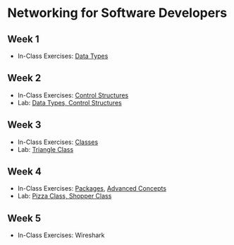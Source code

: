# Networking for Software Developers

## Week 1

- In-Class Exercises: [Data Types](data-types)

## Week 2

- In-Class Exercises: [Control Structures](control-structures)
- Lab: [Data Types, Control Structures](https://github.com/ttran375/comp216-lab1)

## Week 3

- In-Class Exercises: [Classes](classes)
- Lab: [Triangle Class](https://github.com/ttran375/comp216-lab2)

## Week 4

- In-Class Exercises: [Packages](packages), [Advanced Concepts](advanced_concepts)
- Lab: [Pizza Class, Shopper Class](https://github.com/ttran375/comp216-lab3)

## Week 5

- In-Class Exercises: Wireshark
